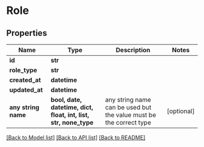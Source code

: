 # Role


## Properties
Name | Type | Description | Notes
------------ | ------------- | ------------- | -------------
**id** | **str** |  | 
**role_type** | **str** |  | 
**created_at** | **datetime** |  | 
**updated_at** | **datetime** |  | 
**any string name** | **bool, date, datetime, dict, float, int, list, str, none_type** | any string name can be used but the value must be the correct type | [optional]

[[Back to Model list]](../README.md#documentation-for-models) [[Back to API list]](../README.md#documentation-for-api-endpoints) [[Back to README]](../README.md)


